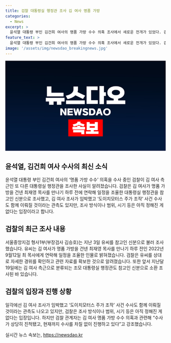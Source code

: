 ```yaml
---
title: 검찰 대통령실 행정관 조사 김 여사 명품 가방
categories:
  - News
excerpt: >
  윤석열 대통령 부인 김건희 여사의 명품 가방 수수 의혹 조사에서 새로운 전개가 있었다. 검찰이 김 여사 측근인 다른 대통령실 행정관을 조사한 사실이 드러났는데, 이는 목사와의 만남을 위한 일정을 조율한 인물이었던 것으로 전해졌다. 김 여사의 조사가 임박하고, 관련하여 도이치모터스 주가 조작 사건 수사도 함께 이뤄질 것이라는 관측이 나오고 있지만, 검찰은 조사 방식, 범위 및 시기에 대해 아직 결정된 것이 없다고 밝혔다.
feature_text: >
  윤석열 대통령 부인 김건희 여사의 명품 가방 수수 의혹 조사에서 새로운 전개가 있었다. 검찰이 김 여사 측근인 다른 대통령실 행정관을 조사한 사실이 드러났는데, 이는 목사와의 만남을 위한 일정을 조율한 인물이었던 것으로 전해졌다. 김 여사의 조사가 임박하고, 관련하여 도이치모터스 주가 조작 사건 수사도 함께 이뤄질 것이라는 관측이 나오고 있지만, 검찰은 조사 방식, 범위 및 시기에 대해 아직 결정된 것이 없다고 밝혔다.
image: '/assets/img/newsdao_breakingnews.jpg'
---
```


<p><img src="/assets/img/newsdao_breakingnews.jpg" alt="bookingtag 속보" /></p>

<h2 data-ke-size="size26">윤석열, 김건희 여사 수사의 최신 소식</h2>

<p data-ke-size="size16">윤석열 대통령 부인 김건희 여사의 ‘명품 가방 수수’ 의혹을 수사 중인 검찰이 김 여사 측근인 또 다른 대통령실 행정관을 조사한 사실이 알려졌습니다. 검찰은 김 여사가 명품 가방을 건넨 최재영 목사를 만나기 하루 전에 연락해 일정을 조율한 대통령실 행정관을 참고인 신분으로 조사했고, 김 여사 조사가 임박했고 ‘도이치모터스 주가 조작’ 사건 수사도 함께 이뤄질 것이라는 관측도 있지만, 조사 방식이나 범위, 시기 등은 아직 정해진 게 없다는 입장이라고 합니다.</p>

<h2 data-ke-size="size26">검찰의 최근 조사 내용</h2>

<p data-ke-size="size16">서울중앙지검 형사1부(부장검사 김승호)는 지난 3일 유씨를 참고인 신분으로 불러 조사했습니다. 유씨는 김 여사가 명품 가방을 건넨 최재영 목사를 만나기 하루 전인 2022년 9월12일 최 목사에게 연락해 일정을 조율한 인물로 밝혀졌습니다. 검찰은 유씨를 상대로 자세한 경위를 확인하고 관련 자료를 확보한 것으로 알려졌습니다. 또한 앞서 지난달 19일에는 김 여사 측근으로 분류되는 조모 대통령실 행정관도 참고인 신분으로 소환 조사된 바 있습니다.</p>

<h2 data-ke-size="size26">검찰의 입장과 진행 상황</h2>

<p data-ke-size="size16">일각에선 김 여사 조사가 임박했고 ‘도이치모터스 주가 조작’ 사건 수사도 함께 이뤄질 것이라는 관측도 나오고 있지만, 검찰은 조사 방식이나 범위, 시기 등은 아직 정해진 게 없다는 입장입니다. 하지만 검찰 관계자는 김 여사 명품 가방 수수 의혹과 관련해 “수사가 상당히 진척됐고, 현재까지 수사를 차질 없이 진행하고 있다”고 강조했습니다.</p>
실시간 뉴스 속보는, <a href="https://newsdao.kr" rel="dofollow">https://newsdao.kr</a>


